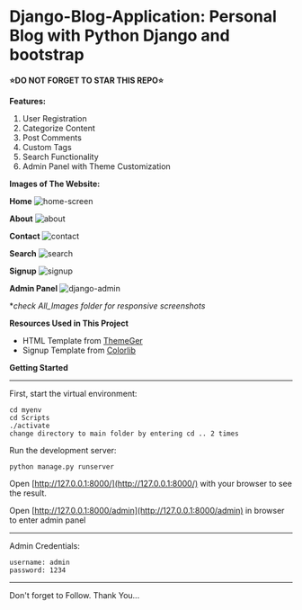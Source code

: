 # Django-Blog-Application: Personal Blog with Python Django and bootstrap
**⭐DO NOT FORGET TO STAR THIS REPO⭐**

**Features:**
  1. User Registration
  2. Categorize Content
  3. Post Comments
  4. Custom Tags
  5. Search Functionality
  6. Admin Panel with Theme Customization

**Images of The Website:**

**Home**
![home-screen](https://github.com/kaushik0010/Django-Blog-Application/assets/149783150/fbd09bbb-1754-42fb-b0f8-2c7abe4edb41)

**About**
![about](https://github.com/kaushik0010/Django-Blog-Application/assets/149783150/d5851b3e-2bf4-4d15-b6c1-05f446ec204d)

**Contact**
![contact](https://github.com/kaushik0010/Django-Blog-Application/assets/149783150/2109d6e3-5559-437e-b2c1-95a405d974a8)

**Search**
![search](https://github.com/kaushik0010/Django-Blog-Application/assets/149783150/9d00364d-2f0b-4f02-811f-08b25e514bff)

**Signup**
![signup](https://github.com/kaushik0010/Django-Blog-Application/assets/149783150/3f2fd5c7-258c-4220-89ff-014cdb5aa17b)

**Admin Panel**
![django-admin](https://github.com/kaushik0010/Django-Blog-Application/assets/149783150/d5d0c667-bd34-4567-9770-d3be5b775f37)

*_check All_Images folder for responsive screenshots_

**Resources Used in This Project**
  * HTML Template from [ThemeGer](https://themeforest.net/user/themeger)
  * Signup Template from [Colorlib](https://colorlib.com/wp/template/colorlib-regform-7/)

**Getting Started**
____

First, start the virtual environment:
```
cd myenv
cd Scripts
./activate
change directory to main folder by entering cd .. 2 times
```
Run the development server:
```
python manage.py runserver
```
Open [http://127.0.0.1:8000/](http://127.0.0.1:8000/) with your browser to see the result.

Open [http://127.0.0.1:8000/admin](http://127.0.0.1:8000/admin) in browser to enter admin panel
____

Admin Credentials:
```
username: admin
password: 1234
```
____
Don't forget to Follow. Thank You...
